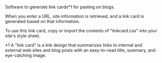 Software to generate link cards*1 for pasting on blogs.

When you enter a URL, site information is retrieved, and a link card is generated based on that information.

To use this link card, copy or import the contents of "linkcard.css" into your site's style sheet.


*1 A "link card" is a link design that summarizes links to internal and external web sites and blog posts with an easy-to-read title, summary, and eye-catching image.
